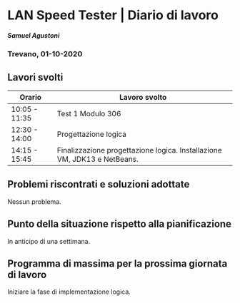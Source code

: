 # LAN Speed Tester | Diario di lavoro

##### Samuel Agustoni

### Trevano, 01-10-2020

## Lavori svolti

| Orario | Lavoro svolto |
| ------ | ----------- |
| 10:05 - 11:35  | Test 1 Modulo 306 |
| 12:30 - 14:00  | Progettazione logica |
| 14:15 - 15:45  | Finalizzazione progettazione logica. Installazione VM, JDK13 e NetBeans. |

## Problemi riscontrati e soluzioni adottate
Nessun problema.
## Punto della situazione rispetto alla pianificazione
In anticipo di una settimana.

## Programma di massima per la prossima giornata di lavoro
Iniziare la fase di implementazione logica.

